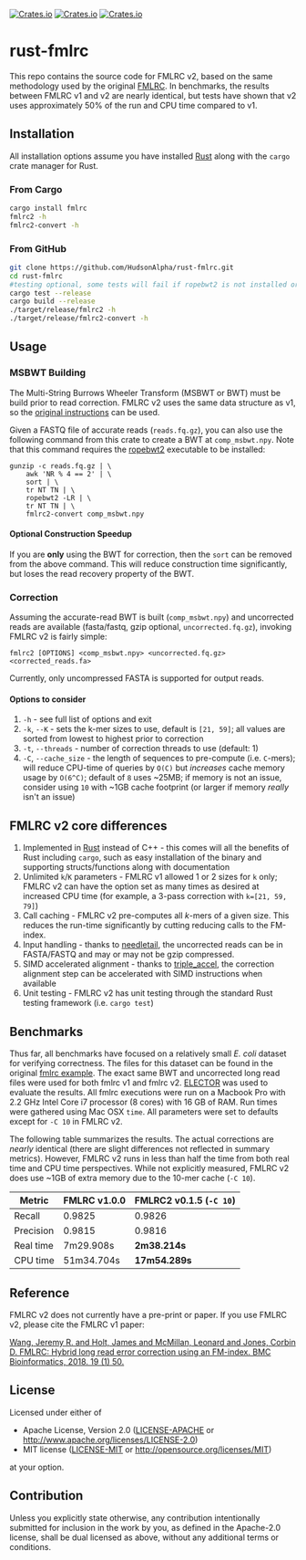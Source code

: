 [![Crates.io](https://img.shields.io/crates/d/fmlrc.svg)](https://crates.io/crates/fmlrc)
[![Crates.io](https://img.shields.io/crates/v/fmlrc.svg)](https://crates.io/crates/fmlrc)
[![Crates.io](https://img.shields.io/crates/l/fmlrc.svg)](https://crates.io/crates/fmlrc)

# rust-fmlrc

This repo contains the source code for FMLRC v2, based on the same methodology used by the original [FMLRC](https://github.com/holtjma/fmlrc).  In benchmarks, the results between FMLRC v1 and v2 are nearly identical, but tests have shown that v2 uses approximately 50% of the run and CPU time compared to v1.

## Installation
All installation options assume you have installed [Rust](https://www.rust-lang.org) along with the `cargo` crate manager for Rust.

### From Cargo
```bash
cargo install fmlrc
fmlrc2 -h
fmlrc2-convert -h
```

### From GitHub
```bash 
git clone https://github.com/HudsonAlpha/rust-fmlrc.git
cd rust-fmlrc
#testing optional, some tests will fail if ropebwt2 is not installed or cannot be found on PATH
cargo test --release
cargo build --release
./target/release/fmlrc2 -h
./target/release/fmlrc2-convert -h
```

## Usage
### MSBWT Building
The Multi-String Burrows Wheeler Transform (MSBWT or BWT) must be build prior to read correction. FMLRC v2 uses the same data structure as v1, so the [original instructions](https://github.com/holtjma/fmlrc#building-the-short-read-bwt) can be used.

Given a FASTQ file of accurate reads (`reads.fq.gz`), you can also use the following command from this crate to create a BWT at `comp_msbwt.npy`.  Note that this command requires the [ropebwt2](https://github.com/lh3/ropebwt2) executable to be installed:
```
gunzip -c reads.fq.gz | \
    awk 'NR % 4 == 2' | \
    sort | \
    tr NT TN | \
    ropebwt2 -LR | \
    tr NT TN | \
    fmlrc2-convert comp_msbwt.npy
```

#### Optional Construction Speedup
If you are **only** using the BWT for correction, then the `sort` can be removed from the above command. This will reduce construction time significantly, but loses the read recovery property of the BWT.

### Correction
Assuming the accurate-read BWT is built (`comp_msbwt.npy`) and uncorrected reads are available (fasta/fastq, gzip optional, `uncorrected.fq.gz`), invoking FMLRC v2 is fairly simple:
```
fmlrc2 [OPTIONS] <comp_msbwt.npy> <uncorrected.fq.gz> <corrected_reads.fa>
```

Currently, only uncompressed FASTA is supported for output reads.

#### Options to consider
1. `-h` - see full list of options and exit
2. `-k`, `--K` - sets the k-mer sizes to use, default is `[21, 59]`; all values are sorted from lowest to highest prior to correction
3. `-t`, `--threads` - number of correction threads to use (default: 1)
4. `-C`, `--cache_size` - the length of sequences to pre-compute (i.e. `C`-mers); will reduce CPU-time of queries by `O(C)` but *increases* cache memory usage by `O(6^C)`; default of `8` uses ~25MB; if memory is not an issue, consider using `10` with ~1GB cache footprint (or larger if memory _really_ isn't an issue)

## FMLRC v2 core differences
1. Implemented in [Rust](https://www.rust-lang.org) instead of C++ - this comes will all the benefits of Rust including `cargo`, such as easy installation of the binary and supporting structs/functions along with documentation
2. Unlimited `k`/`K` parameters - FMLRC v1 allowed 1 or 2 sizes for `k` only; FMLRC v2 can have the option set as many times as desired at increased CPU time (for example, a 3-pass correction with `k=[21, 59, 79]`) 
3. Call caching - FMLRC v2 pre-computes all _k_-mers of a given size. This reduces the run-time significantly by cutting reducing calls to the FM-index.
4. Input handling - thanks to [needletail](https://crates.io/crates/needletail), the uncorrected reads can be in FASTA/FASTQ and may or may not be gzip compressed.
5. SIMD accelerated alignment - thanks to [triple_accel](https://crates.io/crates/triple_accel), the correction alignment step can be accelerated with SIMD instructions when available
6. Unit testing - FMLRC v2 has unit testing through the standard Rust testing framework (i.e. `cargo test`)

## Benchmarks
Thus far, all benchmarks have focused on a relatively small _E. coli_ dataset for verifying correctness.
The files for this dataset can be found in the original [fmlrc example](https://github.com/holtjma/fmlrc/blob/master/example/run_example.sh).
The exact same BWT and uncorrected long read files were used for both fmlrc v1 and fmlrc v2.
[ELECTOR](https://github.com/kamimrcht/ELECTOR) was used to evaluate the results.
All fmlrc executions were run on a Macbook Pro with 2.2 GHz Intel Core i7 processor (8 cores) with 16 GB of RAM.
Run times were gathered using Mac OSX `time`.
All parameters were set to defaults except for `-C 10` in FMLRC v2.

The following table summarizes the results. 
The actual corrections are _nearly_ identical (there are slight differences not reflected in summary metrics).
However, FMLRC v2 runs in less than half the time from both real time and CPU time perspectives. 
While not explicitly measured, FMLRC v2 does use ~1GB of extra memory due to the 10-mer cache (`-C 10`).

| Metric | FMLRC v1.0.0 | FMLRC2 v0.1.5 (`-C 10`) |
| - | - | - |
| Recall | 0.9825 | 0.9826 |
| Precision | 0.9815 | 0.9816 |
| Real time | 7m29.908s | **2m38.214s** |
| CPU time | 51m34.704s | **17m54.289s** |

## Reference
FMLRC v2 does not currently have a pre-print or paper. If you use FMLRC v2, please cite the FMLRC v1 paper:

[Wang, Jeremy R. and Holt, James and McMillan, Leonard and Jones, Corbin D. FMLRC: Hybrid long read error correction using an FM-index. BMC Bioinformatics, 2018. 19 (1) 50.](https://bmcbioinformatics.biomedcentral.com/articles/10.1186/s12859-018-2051-3)

## License
Licensed under either of

 * Apache License, Version 2.0
   ([LICENSE-APACHE](LICENSE-APACHE) or http://www.apache.org/licenses/LICENSE-2.0)
 * MIT license
   ([LICENSE-MIT](LICENSE-MIT) or http://opensource.org/licenses/MIT)

at your option.

## Contribution
Unless you explicitly state otherwise, any contribution intentionally submitted
for inclusion in the work by you, as defined in the Apache-2.0 license, shall be
dual licensed as above, without any additional terms or conditions.